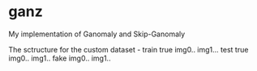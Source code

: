 # ganz
My implementation of Ganomaly and Skip-Ganomaly

The sctructure for the custom dataset - 
  train
    true
        img0..
        img1...
test
    true   
        img0..
        img1..
    fake
        img0..
        img1..
